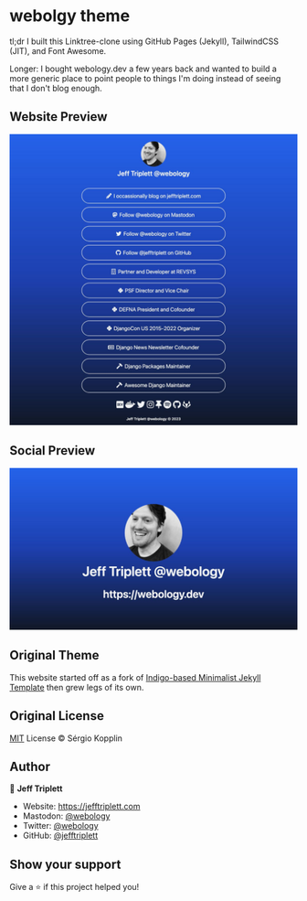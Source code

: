 # webolgy theme

tl;dr I built this Linktree-clone using GitHub Pages (Jekyll), TailwindCSS (JIT), and Font Awesome.

Longer: I bought webology.dev a few years back and wanted to build a more generic place to point people to things I'm doing instead of seeing that I don't blog enough.

## Website Preview
![screenshot](assets/images/screenshot.png)

## Social Preview
![preview](assets/images/preview.png)

## Original Theme

This website started off as a fork of [Indigo-based Minimalist Jekyll Template](https://github.com/zchef2k/indigo-linkinbio) then grew legs of its own.

## Original License

[MIT](https://kopplin.mit-license.org/) License © Sérgio Kopplin

<!-- [[[cog
import cog
import requests
response = requests.get("https://raw.githubusercontent.com/jefftriplett/actions/main/footer.txt")
response.raise_for_status()
cog.outl(response.text.strip())
]]] -->
## Author

👤 **Jeff Triplett**

* Website: https://jefftriplett.com
* Mastodon: [@webology](https://mastodon.social/@webology)
* Twitter: [@webology](https://twitter.com/webology)
* GitHub: [@jefftriplett](https://github.com/jefftriplett)

## Show your support

Give a ⭐️ if this project helped you!
<!-- [[[end]]] -->
